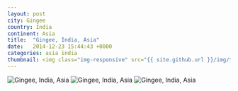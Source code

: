 ```yaml
---
layout: post
city: Gingee
country: India
continent: Asia
title:  "Gingee, India, Asia"
date:   2014-12-23 15:44:43 +0000
categories: asia india
thumbnail: <img class="img-responsive" src="{{ site.github.url }}/img/thumbnails/gingee-1.jpg" alt="Gingee India" />
---
```


<div class="img-container">
	<img class="img-responsive" src="{{ site.github.url }}/img/countries/india/gingee-1.jpg" alt="Gingee, India, Asia"/>
	<img class="img-responsive" src="{{ site.github.url }}/img/countries/india/gingee-2.jpg" alt="Gingee, India, Asia"/>
	<img class="img-responsive" src="{{ site.github.url }}/img/countries/india/gingee-3.jpg" alt="Gingee, India, Asia"/>
</div>

